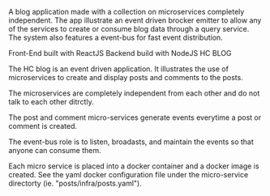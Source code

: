A blog application made with a collection on microservices completely independent. The app illustrate an event driven brocker emitter to allow any of the services to create or consume blog data through a query service. The system also features a event-bus for fast event distribution.

Front-End built with ReactJS Backend build with NodeJS
HC BLOG

The HC blog is an event driven application. It illustrates the use of microservices to create and display posts and comments to the posts.

The microservices are completely independent from each other and do not talk to each other ditrctly.

The post and comment micro-services generate events everytime a post or comment is created.

The event-bus role is to listen, broadasts, and maintain the events so that anyone can consume them.

Each micro service is placed into a docker container and a docker image is created. See the yaml docker configuration file under the micro-service directorty (ie. "posts/infra/posts.yaml").
